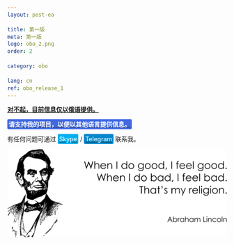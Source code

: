 ```yaml
---
layout: post-ea

title: 第一版
meta: 第一版
logo: obo_2.png
order: 2

category: obo

lang: cn
ref: obo_release_1
---
```


**<a href="https://lincolnvirus.com/projects/ru/comics/unreal_reality/release_1.html" target="_blank">对不起，目前信息仅以俄语提供。</a>**

**<a href="https://www.paypal.com/cgi-bin/webscr?cmd=_s-xclick&hosted_button_id=T3KLFW2TE8SJC&source=url" target="_blank"><span style="background-color:#4169E1; color:white; padding:3px; border-radius: 3px">请支持我的项目，以便以其他语言提供信息。</span></a>**

有任何问题可通过 <a href="skype:chutkoy89?call" target="_blank"><span style="background-color:#00aff0; color:white; padding:3px; border-radius: 3px">Skype</span></a> / <a href="https://t.me/chutkoy" target="_blank"><span style="background-color:#0088cc; color:white; padding:3px; border-radius: 3px">Telegram</span></a> 联系我。

<a data-fancybox="gallery" href="/img/programming/Lincoln.png"><img src="/img/programming/Lincoln.png" alt=""></a>

